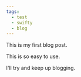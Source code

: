 ```yaml
---
tags:
  - test
  - swifty
  - blog
---
```


This is my first blog post.

This is so easy to use.

I'll try and keep up blogging.